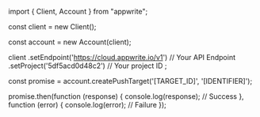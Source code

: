 import { Client,  Account } from "appwrite";

const client = new Client();

const account = new Account(client);

client
    .setEndpoint('https://cloud.appwrite.io/v1') // Your API Endpoint
    .setProject('5df5acd0d48c2') // Your project ID
;

const promise = account.createPushTarget('[TARGET_ID]', '[IDENTIFIER]');

promise.then(function (response) {
    console.log(response); // Success
}, function (error) {
    console.log(error); // Failure
});